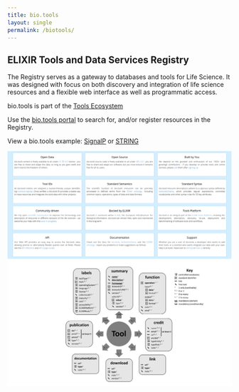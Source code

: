 ```yaml
---
title: bio.tools
layout: single
permalink: /biotools/
---
```

## ELIXIR Tools and Data Services Registry

The Registry serves as a gateway to databases and tools for Life Science. It was designed with focus on both
discovery and integration of life science resources and a flexible web interface as well as programmatic access.

bio.tools is part of the [Tools Ecosystem](https://elixir-europe.org/internal-projects/commissioned-services/tools-platform-ecosystem)

Use the [bio.tools portal](https://bio.tools/) to search for, and/or register resources in the Registry.

View a bio.tools example: [SignalP](https://bio.tools/signalp) or [STRING](https://bio.tools/string)

<!--[Registry workflow](biotools_workflow.png)-->
![Overview](/assets/images/biotools_overview.png)
![biotools_schema](/assets/images/ProConAnnotated.svg)
